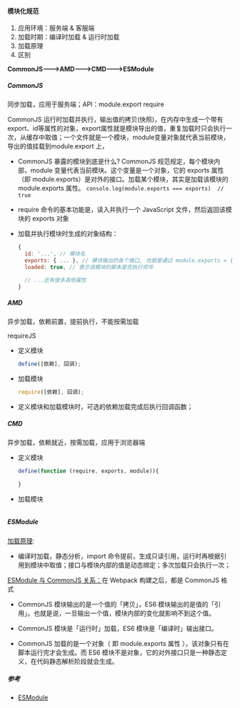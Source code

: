 #### 模块化规范

1. 应用环境：服务端 & 客服端
2. 加载时期：编译时加载 & 运行时加载
3. 加载原理
4. 区别

**CommonJS--->AMD--->CMD--->ESModule**

##### CommonJS

同步加载，应用于服务端；API：module.export require

CommonJS 运行时加载并执行，输出值的拷贝(快照)，在内存中生成一个带有export、id等属性的对象，export属性就是模块导出的值，重复加载时只会执行一次，从缓存中取值；一个文件就是一个模块，module变量对象就代表当前模块，导出的值挂载到module.export 上，

- CommonJS 暴露的模块到底是什么? CommonJS 规范规定，每个模块内部，module 变量代表当前模块。这个变量是一个对象，它的 exports 属性（即 module.exports）是对外的接口。加载某个模块，其实是加载该模块的 module.exports 属性。
  `console.log(module.exports === exports)  // true`

- require 命令的基本功能是，读入并执行一个 JavaScript 文件，然后返回该模块的 exports 对象

- 加载并执行模块时生成的对象结构：

  ```js
  {
    id: '...', // 模块名
    exports: { ... }, // 模块输出的各个接口, 也就是通过 module.exports = {...} 或者 exports['xxx'] 赋值 的内容
    loaded: true, // 表示该模块的脚本是否执行完毕
  
    // ...还有很多其他属性
  }
  ```

  

##### AMD

异步加载，依赖前置，提前执行，不能按需加载

requireJS

- 定义模块

  ```js
  define([依赖], 回调);
  ```

- 加载模块

  ```js
  require([依赖], 回调);
  ```

- 定义模块和加载模块时，可选的依赖加载完成后执行回调函数；

##### CMD

异步加载，依赖就近，按需加载，应用于浏览器端

- 定义模块

  ```js
  define(function (require, exports, module)){
    
  }
  ```

- 加载模块

  ```js
  
  ```

  

##### ESModule

<u>加载原理</u>:

- 编译时加载，静态分析，import 命令提前，生成只读引用，运行时再根据引用到模块中取值；接口与模块内部的值是动态绑定；多次加载只会执行一次；

<u>ESModule 与 CommonJS 关系：</u>在 Webpack 构建之后，都是 CommonJS 格式

- CommonJS 模块输出的是一个值的「拷贝」，ES6 模块输出的是值的「引用」。也就是说，一旦输出一个值，模块内部的变化就影响不到这个值。

- CommonJS 模块是「运行时」加载，ES6 模块是「编译时」输出接口。
- CommonJS 加载的是一个对象（ 即 module.exports 属性 ），该对象只有在脚本运行完才会生成。而 ES6 模块不是对象，它的对外接口只是一种静态定义，在代码静态解析阶段就会生成。

##### 参考

- [ESModule](https://blog.lbinin.com/frontEnd/JavaScript/Module-Import.html#esmodule) 